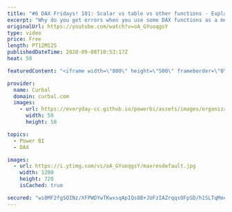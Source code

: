 ```yaml
---
title: "#6 DAX Fridays! 101: Scalar vs table vs other functions - Explaining common DAX errors."
excerpt: "Why do you get errors when you use some DAX functions as a measure or table or calculated column?  In today's video, we will explain the difference between scalar vs table vs other functions and explain the following errors: 1. Error when a table is expected but a value is returned 2. The expression"
originalUrl: https://youtube.com/watch?v=oA_GYuoqgsY
type: video
price: Free
length: PT12M12S
publishedDateTime: 2020-09-08T10:53:17Z
heat: 50

featuredContent: "<iframe width=\"800\" height=\"500\" frameborder=\"0\" src=\"https://www.youtube.com/embed/oA_GYuoqgsY\" allow=\"accelerometer; autoplay; encrypted-media; gyroscope; picture-in-picture\" allowfullscreen></iframe>"

provider:
  name: Curbal
  domain: curbal.com
  images:
    - url: https://everyday-cc.github.io/powerbi/assets/images/organizations/curbal.com-50x50.jpg
      width: 50
      height: 50

topics:
  - Power BI
  - DAX

images:
  - url: https://i.ytimg.com/vi/oA_GYuoqgsY/maxresdefault.jpg
    width: 1280
    height: 720
    isCached: true

secured: "wi0MF2fgSQINz/XFPWDYwTKwxsqApIQs8B+JUFzIAZrqqsOFpSD/h1SLTqMeeDSRscz1vz3nq4grHeYccaRM3fURZskLeRf1rcDELeesrj5b7homSxIPbwXPQs/2BKHkmY02UbYb5ww/ltrtvVvPycapYzBjscDq2MNe8WMvo3EGwA3HqPxl7EykDmGQYP8mQx3YNVGPLUkFT+R8ieE73QyF6bSg29XTXMl7hDe18vFQ9/xwyD2Zycnp9v+B+mlH7w1MGiKl6sbqChhJbZfrrDEp1ObnjNIHpAp890wiKYewyzKrFAgA/hY30h5J+/nW55UIYG2w3wBNjrxS++FnElDrBcaZReTzRIABnm3E8vW1jT7adrrBdZ9d96o0V/XQtni+/UBzD8cePXLl0lyxT4yIHf91B+SCn1X8sJyW9rA=;UI/8K8dyDX38rsCEvV2Ytw=="
---
```


